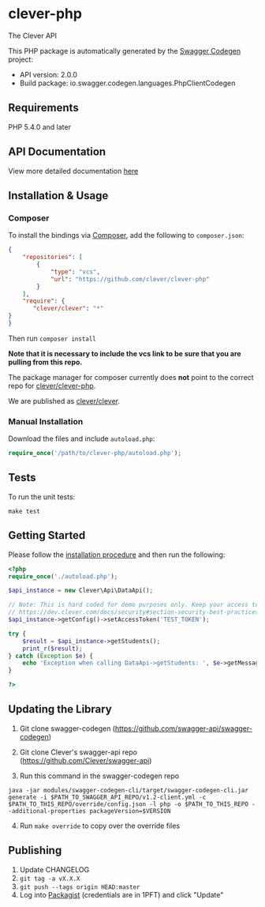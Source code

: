 # clever-php
The Clever API

This PHP package is automatically generated by the [Swagger Codegen](https://github.com/swagger-api/swagger-codegen) project:

- API version: 2.0.0
- Build package: io.swagger.codegen.languages.PhpClientCodegen

## Requirements

PHP 5.4.0 and later

## API Documentation
View more detailed documentation [here](docs/README.md)

## Installation & Usage
### Composer

To install the bindings via [Composer](http://getcomposer.org/), add the following to `composer.json`:

```json
{
    "repositories": [
        {
            "type": "vcs",
            "url": "https://github.com/clever/clever-php"
        }
    ],
    "require": {
       "clever/clever": "*"
}
}
```

Then run `composer install`

**Note that it is necessary to include the vcs link to be sure that you are pulling from this repo.**

The package manager for composer currently does **not** point to the correct repo for [clever/clever-php](https://packagist.org/packages/clever/clever-php).

We are published as [clever/clever](https://packagist.org/packages/clever/clever).

### Manual Installation

Download the files and include `autoload.php`:

```php
require_once('/path/to/clever-php/autoload.php');
```

## Tests

To run the unit tests:

```
make test
```

## Getting Started

Please follow the [installation procedure](#installation--usage) and then run the following:

```php
<?php
require_once('./autoload.php');

$api_instance = new Clever\Api\DataApi();

// Note: This is hard coded for demo purposes only. Keep your access tokens secret!
// https://dev.clever.com/docs/security#section-security-best-practices
$api_instance->getConfig()->setAccessToken('TEST_TOKEN');

try {
    $result = $api_instance->getStudents();
    print_r($result);
} catch (Exception $e) {
    echo 'Exception when calling DataApi->getStudents: ', $e->getMessage(), PHP_EOL;
}

?>
```

## Updating the Library

1. Git clone swagger-codegen (https://github.com/swagger-api/swagger-codegen)

2. Git clone Clever's swagger-api repo (https://github.com/Clever/swagger-api)

3. Run this command in the swagger-codegen repo
```
java -jar modules/swagger-codegen-cli/target/swagger-codegen-cli.jar generate -i $PATH_TO_SWAGGER_API_REPO/v1.2-client.yml -c $PATH_TO_THIS_REPO/override/config.json -l php -o $PATH_TO_THIS_REPO --additional-properties packageVersion=$VERSION
```

4. Run `make override` to copy over the override files

## Publishing

1. Update CHANGELOG
1. `git tag -a vX.X.X`
1. `git push --tags origin HEAD:master`
1. Log into [Packagist](https://packagist.org/packages/clever/clever) (credentials are in 1PFT) and click "Update"
